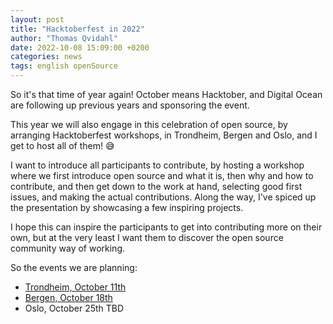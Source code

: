 ```yaml
---
layout: post
title: "Hacktoberfest in 2022"
author: "Thomas Qvidahl"
date: 2022-10-08 15:09:00 +0200
categories: news
tags: english openSource
---
```


So it's that time of year again! October means Hacktober, and Digital Ocean are following up previous years and sponsoring the event.

This year we will also engage in this celebration of open source, by arranging Hacktoberfest workshops, in Trondheim, Bergen and Oslo, and I get to host all of them! 😅

I want to introduce all participants to contribute, by hosting a workshop where we first introduce open source and what it is, then why and how to contribute, and then get down to the work at hand, selecting good first issues, and making the actual contributions. Along the way, I've spiced up the presentation by showcasing a few inspiring projects.

I hope this can inspire the participants to get into contributing more on their own, but at the very least I want them to discover the open source community way of working.

So the events we are planning:

- [Trondheim, October 11th](https://www.meetup.com/gdg-trondheim/events/288791706/)
- [Bergen, October 18th](https://www.meetup.com/cloudnative-bergen/events/288818784/)
- Oslo, October 25th TBD
